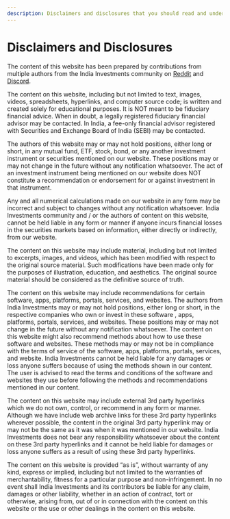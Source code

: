 ```yaml
---
description: Disclaimers and disclosures that you should read and understand before reading this wiki
---
```


# Disclaimers and Disclosures

The content of this website has been prepared by contributions from multiple authors from the India Investments community on [Reddit](https://www.reddit.com/r/IndiaInvestments/) and [Discord](https://discord.gg/hqBNg4u).

The content on this website, including but not limited to text, images, videos, spreadsheets, hyperlinks, and computer source code; is written and created solely for educational purposes. It is NOT meant to be fiduciary financial advice. When in doubt, a legally registered fiduciary financial advisor may be contacted. In India, a fee-only financial advisor registered with Securities and Exchange Board of India (SEBI) may be contacted.

The authors of this website may or may not hold positions, either long or short, in any mutual fund, ETF, stock, bond, or any another investment instrument or securities mentioned on our website. These positions may or may not change in the future without any notification whatsoever. The act of an investment instrument being mentioned on our website does NOT constitute a recommendation or endorsement for or against investment in that instrument.

Any and all numerical calculations made on our website in any form may be incorrect and subject to changes without any notification whatsoever. India Investments community and / or the authors of content on this website, cannot be held liable in any form or manner if anyone incurs financial losses in the securities markets based on information, either directly or indirectly, from our website.

The content on this website may include material, including but not limited to excerpts, images, and videos, which has been modified with respect to the original source material. Such modifications have been made only for the purposes of illustration, education, and aesthetics. The original source material should be considered as the definitive source of truth.

The content on this website may include recommendations for certain software, apps, platforms, portals, services, and websites. The authors from India Investments may or may not hold positions, either long or short, in the respective companies who own or invest in these software , apps, platforms, portals, services, and websites. These positions may or may not change in the future without any notification whatsoever. The content on this website might also recommend methods about how to use these software and websites. These methods may or may not be in compliance with the terms of service of the software, apps, platforms, portals, services, and website. India Investments cannot be held liable for any damages or loss anyone suffers because of using the methods shown in our content. The user is advised to read the terms and conditions of the software and websites they use before following the methods and recommendations mentioned in our content.

The content on this website may include external 3rd party hyperlinks which we do not own, control, or recommend in any form or manner. Although we have include web archive links for these 3rd party hyperlinks wherever possible, the content in the original 3rd party hyperlink may or may not be the same as it was when it was mentioned in our website. India Investments does not bear any responsibility whatsoever about the content on these 3rd party hyperlinks and it cannot be held liable for damages or loss anyone suffers as a result of using these 3rd party hyperlinks.

The content on this website is provided “as is”, without warranty of any kind, express or implied, including but not limited to the warranties of merchantability, fitness for a particular purpose and non-infringement. In no event shall India Investments and its contributors be liable for any claim, damages or other liability, whether in an action of contract, tort or otherwise, arising from, out of or in connection with the content on this website or the use or other dealings in the content on this website.

